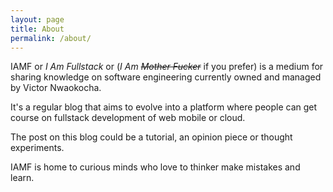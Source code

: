 ```yaml
---
layout: page
title: About
permalink: /about/
---
```


IAMF or *I Am Fullstack* or (*I Am ~~Mother Fucker~~* if you prefer) is a medium for sharing knowledge on software engineering currently owned and managed
by Victor Nwaokocha. 

It's a regular blog that aims to evolve into a platform where people can get course on 
fullstack development of web mobile or cloud. 

The post on this blog could be a tutorial, an opinion piece or thought experiments.

IAMF is home to curious minds who love to thinker make mistakes and learn.